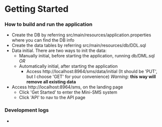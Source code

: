 # Getting Started

### How to build and run the application

* Create the DB by referring src/main/resources/application.properties where you can find the DB info
* Create the data tables by referring src/main/resources/db/DDL.sql
* Data initial. There are two ways to init the data:
  * Manually initial, before starting the application, running db/DML.sql 
  _OR_
  * Automatically initial, after starting the application
    * Access http://localhost:8964/sms/data/initial (It should be 'PUT', but I choose 'GET' for your convenience)
    *Warning:* **this way will remove all existing data**
* Access http://localhost:8964/sms, on the landing page
  * Click 'Get Started' to enter the Mini-SMS system
  * Click 'API' to nav to the API page
  


### Development logs
* 